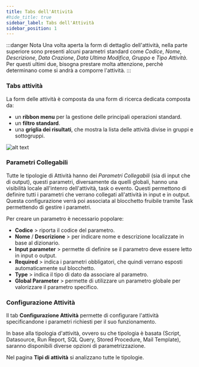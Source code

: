 ```yaml
---
title: Tabs dell'Attività
#hide_title: true
sidebar_label: Tabs dell'Attività
sidebar_position: 1
---
```


:::danger Nota
Una volta aperta la form di dettaglio dell'attività, nella parte superiore sono presenti alcuni parametri standard come *Codice*, *Nome*, *Descrizione*, *Data Crazione*, *Data Ultima Modifica*, *Gruppo* e *Tipo Attività*. Per questi ultimi due, bisogna prestare molta attenzione, perchè determinano come si andrà a comporre l'attività.
:::

### Tabs attività

La form delle attività è composta da una form di ricerca dedicata composta da:
* un **ribbon menu** per la gestione delle principali operazioni standard.
* un **filtro standard**.
* una **griglia dei risultati**, che mostra la lista delle attività divise in gruppi e sottogruppi.

![alt text](/img/it-it/applications/supervisor/supervisor6.png)

### Parametri Collegabili

Tutte le tipologie di Attività hanno dei *Parametri Collegabili* (sia di input che di output), questi parametri, diversamente da quelli globali, hanno una visibilità locale all'intenro dell'attività, task o evento.
Questi permettono di definire tutti i parametri che verrano collegati all'attività in input e in output.  
Questa configurazione verrà poi associata al blocchetto fruibile tramite Task permettendo di gestire i parametri.

Per creare un parametro è necessario popolare:
* **Codice** > riporta il codice del parametro.
* **Nome** / **Descrizione** > per indicare nome e descrizione localizzate in base al dizionario.
* **Input parameter** > permette di definire se il parametro deve essere letto in input o output.
* **Required** > indica i parametri obbligatori, che quindi verrano esposti automaticamente sul blocchetto.
* **Type** > indica il tipo di dato da associare al parametro.
* **Global Parameter** > permette di utilizzare un parametro globale per valorizzare il parametro specifico.

### Configurazione Attività

Il tab **Configurazione Attività** permette di configurare l'attività specificandone i parametri richiesti per il suo funzionamento.

In base alla tipologia d'attività, ovvero su che tipologia è basata (Script, Datasource, Run Report, SQL Query, Stored Procedure, Mail Template), saranno disponibili diverse opzioni di parametrizzazione.

Nel pagina **Tipi di attività** si analizzano tutte le tipologie.